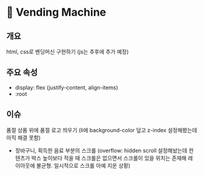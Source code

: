 # 🥤 Vending Machine

## 개요

html, css로 벤딩머신 구현하기 (js는 추후에 추가 예정)

## 주요 속성

- display: flex (justify-content, align-items)
- :root 

## 이슈

 품절 상품 위에 품절 로고 띄우기 (li에 background-color 덮고 z-index 설정해봤는데 아직 해결 못함)
- 장바구니, 획득한 음료 부분의 스크롤 (overflow: hidden scroll 설정해놨는데 컨텐츠가 박스 높이보다 적을 때 스크롤은 없으면서 스크롤이 있을 위치는 존재해 레이아웃에 불균형. 일시적으로 스크롤 아예 지운 상황)
